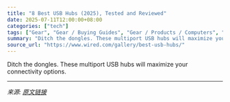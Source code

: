 ```yaml
---
title: "8 Best USB Hubs (2025), Tested and Reviewed"
date: 2025-07-11T12:00:00+08:00
categories: ["tech"]
tags: ["Gear", "Gear / Buying Guides", "Gear / Products / Computers", "USB", "Accessories and Peripherals", "Office", "Shopping", "buying guides", "remote work", "docks", "accessories", "Buying Guide"]
summary: "Ditch the dongles. These multiport USB hubs will maximize your connectivity options."
source_url: "https://www.wired.com/gallery/best-usb-hubs/"
---
```


Ditch the dongles. These multiport USB hubs will maximize your connectivity options.

---

*来源: [原文链接](https://www.wired.com/gallery/best-usb-hubs/)*
